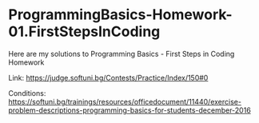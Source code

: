 # ProgrammingBasics-Homework-01.FirstStepsInCoding

Here are my solutions to Programming Basics - First Steps in Coding Homework

Link: https://judge.softuni.bg/Contests/Practice/Index/150#0

Conditions: https://softuni.bg/trainings/resources/officedocument/11440/exercise-problem-descriptions-programming-basics-for-students-december-2016
